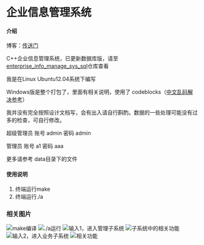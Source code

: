 #  企业信息管理系统

#### 介绍

博客：[传送门](https://blog.csdn.net/Ikaros_521/article/details/100125110)

C++企业信息管理系统，已更新数据库版，请至[enterprise_info_manage_sys_sql](https://gitee.com/ikaros-521/emis_sql)仓库查看

我是在Linux Ubuntu12.04系统下编写

Windows版是整个打包了，里面有相关说明，使用了 codeblocks（[中文乱码解决参考](https://www.cnblogs.com/didiaodidiao/p/9189463.html)）

我并没有完全按照设计文档写，会有出入请自行斟酌。数据的一些处理可能没有过多的检查，可自行修改。

超级管理员 账号 admin  密码 admin

管理员 账号 a1  密码 aaa

更多请参考 data目录下的文件


#### 使用说明

1. 终端运行make
2. 终端运行./a

### 相关图片
  
![make编译](https://images.gitee.com/uploads/images/2019/0828/185745_b044bcf8_5140590.png "屏幕截图.png")
![./a运行](https://images.gitee.com/uploads/images/2019/0828/185822_f96d05e5_5140590.png "屏幕截图.png")
![输入1，进入管理子系统](https://images.gitee.com/uploads/images/2019/0828/185911_6e17393f_5140590.png "屏幕截图.png")
![子系统中的相关功能](https://images.gitee.com/uploads/images/2019/0828/185949_d4de3a98_5140590.png "屏幕截图.png")
![输入2，进入业务子系统](https://images.gitee.com/uploads/images/2019/0828/190020_03adaad4_5140590.png "屏幕截图.png")
![相关功能](https://images.gitee.com/uploads/images/2019/0828/190148_ec2f2233_5140590.png "屏幕截图.png")
